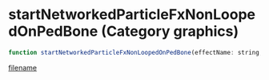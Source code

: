 # startNetworkedParticleFxNonLoopedOnPedBone (Category graphics)

```js
function startNetworkedParticleFxNonLoopedOnPedBone(effectName: string, ped: number, offsetX: number, offsetY: number, offsetZ: number, rotX: number, rotY: number, rotZ: number, boneIndex: number, scale: number, axisX: boolean, axisY: boolean, axisZ: boolean): boolean
```

[filename](startNetworkedParticleFxNonLoopedOnPedBone_m.md ':include')